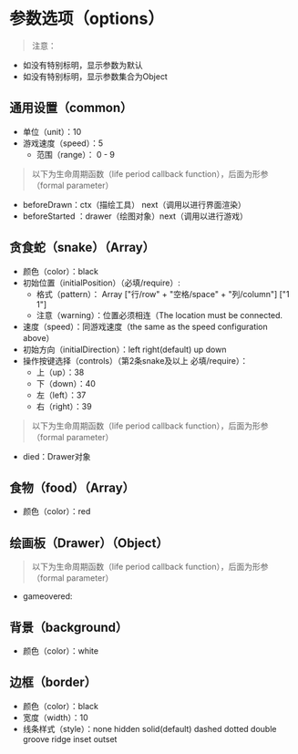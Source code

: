 # 参数选项（options）
> 注意：
- 如没有特别标明，显示参数为默认
- 如没有特别标明，显示参数集合为Object
## 通用设置（common）
- 单位（unit）：10
- 游戏速度（speed）：5
  - 范围（range）： 0 - 9
> 以下为生命周期函数（life period callback function），后面为形参（formal parameter）
- beforeDrawn：ctx（描绘工具） next（调用以进行界面渲染）
- beforeStarted ：drawer（绘图对象）next（调用以进行游戏）
## 贪食蛇（snake）（Array）
- 颜色（color）：black
- 初始位置（initialPosition）（必填/require）: 
  - 格式（pattern）： Array  ["行/row" + "空格/space" + "列/column"]  ["1 1"]
  - 注意（warning）：位置必须相连（The location must be connected.
- 速度（speed）：同游戏速度（the same as the speed configuration above）
- 初始方向（initialDirection）：left right(default) up down
- 操作按键选择（controls）（第2条snake及以上 必填/require）：
  - 上（up）：38
  - 下（down）：40
  - 左（left）：37
  - 右（right）：39
> 以下为生命周期函数（life period callback function），后面为形参（formal parameter）
- died：Drawer对象
## 食物（food）（Array）
- 颜色（color）：red
## 绘画板（Drawer）（Object）
> 以下为生命周期函数（life period callback function），后面为形参（formal parameter）
- gameovered: 
## 背景（background）
- 颜色（color）：white
## 边框（border）
- 颜色（color）：black
- 宽度（width）：10
- 线条样式（style）：none hidden solid(default) dashed dotted double groove ridge inset outset